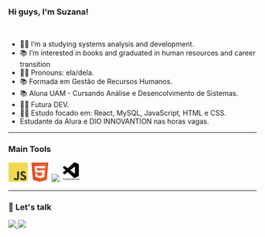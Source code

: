 ### Hi guys, I'm Suzana!
</br>

- 👩‍💻 I’m a studying systems analysis and development.
- 📚 I’m interested in books and graduated in human resources and career transition
- 👩‍💻 Pronouns: ela/dela.
- 📚 Formada em Gestão de Recursos Humanos.
- 📚 Aluna UAM - Cursando Análise e Desencolvimento de Sistemas.
- 👩‍💻 Futura DEV.
- 👩‍💻 Estudo focado em: React, MySQL, JavaScript, HTML e CSS.
- Estudante da Alura e DIO INNOVANTION nas horas vagas.

----

### Main Tools
<div>
<img src="https://raw.githubusercontent.com/devicons/devicon/1119b9f84c0290e0f0b38982099a2bd027a48bf1/icons/javascript/javascript-original.svg" width="40px"> <img src="https://raw.githubusercontent.com/devicons/devicon/1119b9f84c0290e0f0b38982099a2bd027a48bf1/icons/html5/html5-original.svg" width="40px"> <img src="https://www.svgrepo.com/show/303481/css-3-logo.svg" width="40px"> <img src="https://raw.githubusercontent.com/devicons/devicon/4cf7d821fc99da2ba516dc0b1965d2528efd97f7/icons/vscode/vscode-plain-wordmark.svg" width="40px"> <img 
</div>  

----
 
 ### 💬 Let's talk 
 <div>
   <a href="mailto:su_zana-santos@hotmail.com">
     <img src="https://img.shields.io/badge/-Gmail-%23333?style=for-the-badge&logo=gmail&logoColor=red" target="_blank">
   </a>
   <a href="https://www.linkedin.com/in/suzana-ara%C3%BAjo-fernandes29" target="blank">
     <img src="https://img.shields.io/badge/-LinkedIn-%230077B5?style=for-the-badge&logo=linkedin&logoColor=white" target="_blank">
   </a>
 </div>
